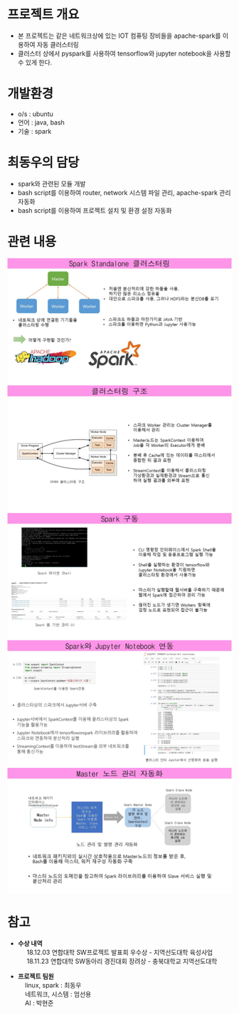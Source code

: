 # 프로젝트 개요 #
- 본 프로젝트는 같은 네트워크상에 있는 IOT 컴퓨팅 장비들을 apache-spark를 이용하여 자동 클러스터링
- 클러스터 상에서 pyspark를 사용하여 tensorflow와 jupyter notebook을 사용할수 있게 한다.
# 개발환경 #
- o/s : ubuntu
- 언어 : java, bash
- 기술 : spark

# 최동우의 담당 #
- spark와 관련된 모듈 개발
- bash script를 이용하여 router, network 시스템 파일 관리, apache-spark 관리 자동화
- bash script를 이용하여 프로젝트 설치 및 환경 설정 자동화

# 관련 내용 #


![01.JPG](./mdImage/01.JPG)
![02.JPG](./mdImage/02.JPG)
![03.JPG](./mdImage/03.JPG)
![04.JPG](./mdImage/04.JPG)
![05.JPG](./mdImage/05.JPG)

# 참고 #
- **수상 내역**</br>&nbsp;&nbsp;&nbsp;&nbsp;
18.12.03 연합대학 SW프로젝트 발표회 우수상 - 지역선도대학 육성사업 </br>&nbsp;&nbsp;&nbsp;&nbsp;
18.11.23 연합대학 SW동아리 경진대회 장려상 - 충북대학교 지역선도대학

- **프로젝트 팀원**
</br>&nbsp;&nbsp;&nbsp;&nbsp;linux, spark : 최동우
</br>&nbsp;&nbsp;&nbsp;&nbsp;네트워크, 시스템 : 엄선용
</br>&nbsp;&nbsp;&nbsp;&nbsp;AI : 박현준